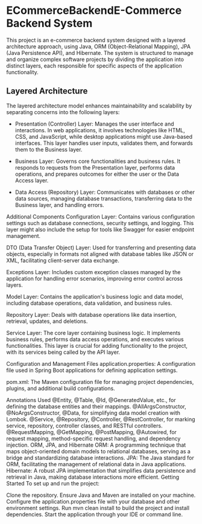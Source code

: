 # ECommerceBackendE-Commerce Backend System
This project is an e-commerce backend system designed with a layered architecture approach, using Java, ORM (Object-Relational Mapping), JPA (Java Persistence API), and Hibernate. The system is structured to manage and organize complex software projects by dividing the application into distinct layers, each responsible for specific aspects of the application functionality.

## Layered Architecture
The layered architecture model enhances maintainability and scalability by separating concerns into the following layers:

- Presentation (Controller) Layer: Manages the user interface and interactions. In web applications, it involves technologies like HTML, CSS, and JavaScript, while desktop applications might use Java-based interfaces. This layer handles user inputs, validates them, and forwards them to the Business layer.

- Business Layer: Governs core functionalities and business rules. It responds to requests from the Presentation layer, performs data operations, and prepares outcomes for either the user or the Data Access layer.

- Data Access (Repository) Layer: Communicates with databases or other data sources, managing database transactions, transferring data to the Business layer, and handling errors.

Additional Components
Configuration Layer: Contains various configuration settings such as database connections, security settings, and logging. This layer might also include the setup for tools like Swagger for easier endpoint management.

DTO (Data Transfer Object) Layer: Used for transferring and presenting data objects, especially in formats not aligned with database tables like JSON or XML, facilitating client-server data exchange.

Exceptions Layer: Includes custom exception classes managed by the application for handling error scenarios, improving error control across layers.

Model Layer: Contains the application's business logic and data model, including database operations, data validation, and business rules.

Repository Layer: Deals with database operations like data insertion, retrieval, updates, and deletions.

Service Layer: The core layer containing business logic. It implements business rules, performs data access operations, and executes various functionalities. This layer is crucial for adding functionality to the project, with its services being called by the API layer.

Configuration and Management Files
application.properties: A configuration file used in Spring Boot applications for defining application settings.

pom.xml: The Maven configuration file for managing project dependencies, plugins, and additional build configurations.

Annotations Used
@Entity, @Table, @Id, @GeneratedValue, etc., for defining the database entities and their mappings.
@AllArgsConstructor, @NoArgsConstructor, @Data, for simplifying data model creation with Lombok.
@Service, @Repository, @Controller, @RestController, for marking service, repository, controller classes, and RESTful controllers.
@RequestMapping, @GetMapping, @PostMapping, @Autowired, for request mapping, method-specific request handling, and dependency injection.
ORM, JPA, and Hibernate
ORM: A programming technique that maps object-oriented domain models to relational databases, serving as a bridge and standardizing database interactions.
JPA: The Java standard for ORM, facilitating the management of relational data in Java applications.
Hibernate: A robust JPA implementation that simplifies data persistence and retrieval in Java, making database interactions more efficient.
Getting Started
To set up and run the project:

Clone the repository.
Ensure Java and Maven are installed on your machine.
Configure the application.properties file with your database and other environment settings.
Run mvn clean install to build the project and install dependencies.
Start the application through your IDE or command line.
